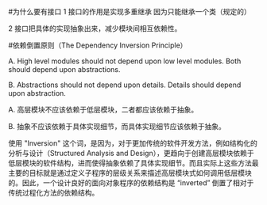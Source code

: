 #为什么要有接口
1 接口的作用是实现多重继承  因为只能继承一个类（规定的）

2 接口把具体的实现抽象出来，减少模块间相互依赖性。


#依赖倒置原则（The Dependency Inversion Principle）

A. High level modules should not depend upon low level modules. Both should depend upon abstractions.

B. Abstractions should not depend upon details. Details should depend upon abstraction.

A. 高层模块不应该依赖于低层模块，二者都应该依赖于抽象。

B. 抽象不应该依赖于具体实现细节，而具体实现细节应该依赖于抽象。

使用 "Inversion" 这个词，是因为，对于更加传统的软件开发方法，例如结构化的分析与设计（Structured Analysis and Design），更趋向于创建高层模块依赖于低层模块的软件结构，进而使得抽象依赖了具体实现细节。而且实际上这些方法最主要的目标就是通过定义子程序的层级关系来描述高层模块式如何调用低层模块的。因此，一个设计良好的面向对象程序的依赖结构是 “inverted” 倒置了相对于传统过程化方法的依赖结构。
